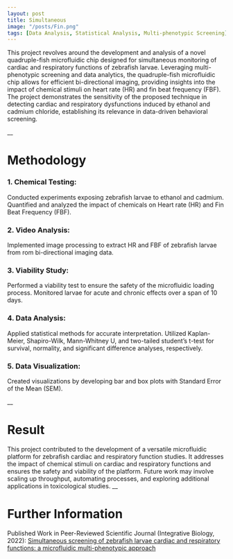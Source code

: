 ```yaml
---
layout: post
title: Simultaneous 
image: "/posts/Fin.png"
tags: [Data Analysis, Statistical Analysis, Multi-phenotypic Screening]
---
```


This project revolves around the development and analysis of a novel quadruple-fish microfluidic chip designed for simultaneous monitoring of cardiac and respiratory functions of zebrafish larvae. Leveraging multi-phenotypic screening and data analytics, the quadruple-fish microfluidic chip allows for efficient bi-directional imaging, providing insights into the impact of chemical stimuli on heart rate (HR) and fin beat frequency (FBF). The project demonstrates the sensitivity of the proposed technique in detecting cardiac and respiratory dysfunctions induced by ethanol and cadmium chloride, establishing its relevance in data-driven behavioral screening.

__

# Methodology  <a name="data-overview"></a>

### 1. Chemical Testing:

Conducted experiments exposing zebrafish larvae to ethanol and cadmium.
Quantified and analyzed the impact of chemicals on Heart rate (HR) and Fin Beat Frequency (FBF).

### 2. Video Analysis:

Implemented image processing to extract HR and FBF of zebrafish larvae from rom bi-directional imaging data.

### 3. Viability Study:

Performed a viability test to ensure the safety of the microfluidic loading process.
Monitored larvae for acute and chronic effects over a span of 10 days.

### 4. Data Analysis:

Applied statistical methods for accurate interpretation.
Utilized Kaplan-Meier, Shapiro-Wilk, Mann-Whitney U, and two-tailed student’s t-test for survival, normality, and significant difference analyses, respectively.

### 5. Data Visualization:

Created visualizations by developing bar and box plots with Standard Error of the Mean (SEM).

__

# Result  <a name="data-overview"></a>

This project contributed to the development of a versatile microfluidic platform for zebrafish cardiac and respiratory function studies. It addresses the impact of chemical stimuli on cardiac and respiratory functions and ensures the safety and viability of the platform. 
Future work may involve scaling up throughput, automating processes, and exploring additional applications in toxicological studies.
__

# Further Information  <a name="data-overview"></a>

Published Work in Peer-Reviewed Scientific Journal (Integrative Biology, 2022): [Simultaneous screening of zebrafish larvae cardiac and respiratory functions: a microfluidic multi-phenotypic approach](https://academic.oup.com/ib/article-abstract/14/7/162/6839177)
